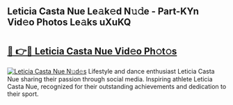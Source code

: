 ## Leticia Casta Nue Le𝚊k𝚎d N𝚞𝚍e - Part-KYn Vid𝚎o Photos Le𝚊ks uXuKQ

# <h2><a href="http://fb0ald.evod.top/?m=Leticia+Casta+Nue">🔗 👉🔴 Leticia Casta Nue Vid𝚎o Ph𝚘t𝚘s</a></h2>

[![Leticia Casta Nue N𝚞d𝚎s](https://i.imgur.com/8V9OHl7.gif)](http://fb0ald.evod.top/?m=Leticia+Casta+Nue)
Lifestyle and dance enthusiast Leticia Casta Nue sharing their passion through social media. Inspiring athlete Leticia Casta Nue, recognized for their outstanding achievements and dedication to their sport. 
